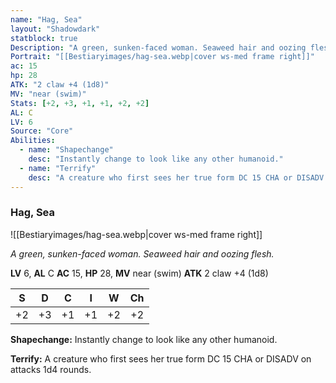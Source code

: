 ```yaml
---
name: "Hag, Sea"
layout: "Shadowdark"
statblock: true
Description: "A green, sunken-faced woman. Seaweed hair and oozing flesh."
Portrait: "[[Bestiaryimages/hag-sea.webp|cover ws-med frame right]]"
ac: 15
hp: 28
ATK: "2 claw +4 (1d8)"
MV: "near (swim)"
Stats: [+2, +3, +1, +1, +2, +2]
AL: C
LV: 6
Source: "Core"
Abilities:
  - name: "Shapechange"
    desc: "Instantly change to look like any other humanoid."
  - name: "Terrify"
    desc: "A creature who first sees her true form DC 15 CHA or DISADV on attacks 1d4 rounds."
---
```


### Hag, Sea

![[Bestiaryimages/hag-sea.webp|cover ws-med frame right]]

_A green, sunken-faced woman. Seaweed hair and oozing flesh._

**LV** 6, **AL** C
**AC** 15, **HP** 28, **MV** near (swim)
**ATK** 2 claw +4 (1d8)

|  S  |  D  |  C  |  I  |  W  |  Ch  |
|:---:|:---:|:---:|:---:|:---:|:----:|
| +2 | +3 | +1 | +1 | +2 | +2 |

**Shapechange:** Instantly change to look like any other humanoid.

**Terrify:** A creature who first sees her true form DC 15 CHA or DISADV on attacks 1d4 rounds.

